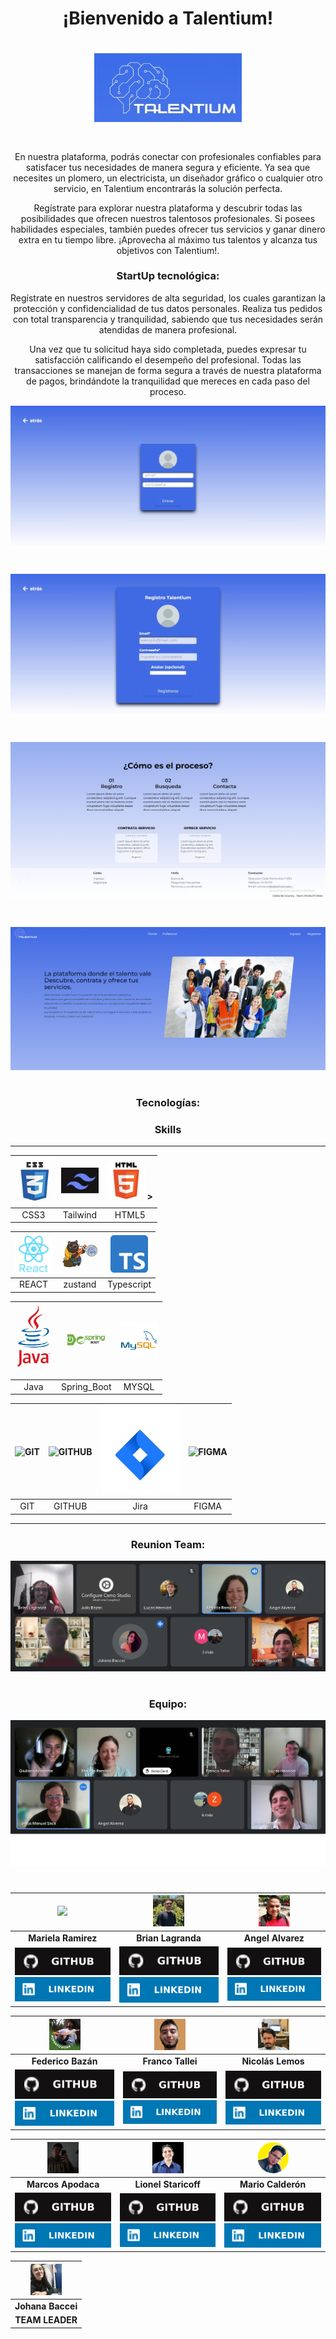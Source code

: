 
<div align="center">

<h1>¡Bienvenido a Talentium!<h1>


<a href="">
    <img src="proyecto/logo.jpg"alt="imagen de la pagina web" class="centrada">
</a>

#

<p>En nuestra plataforma, podrás conectar con profesionales confiables para satisfacer tus necesidades de manera segura y eficiente. Ya sea que necesites un plomero, un electricista, un diseñador gráfico o cualquier otro servicio, en Talentium encontrarás la solución perfecta.

Regístrate para explorar nuestra plataforma y descubrir todas las posibilidades que ofrecen nuestros talentosos profesionales. Si posees habilidades especiales, también puedes ofrecer tus servicios y ganar dinero extra en tu tiempo libre. ¡Aprovecha al máximo tus talentos y alcanza tus objetivos con Talentium!.</p>


<h3>StartUp tecnológica:</h3>

<p>Regístrate en nuestros servidores de alta seguridad, los cuales garantizan la protección y confidencialidad de tus datos personales. Realiza tus pedidos con total transparencia y tranquilidad, sabiendo que tus necesidades serán atendidas de manera profesional.

Una vez que tu solicitud haya sido completada, puedes expresar tu satisfacción calificando el desempeño del profesional. Todas las transacciones se manejan de forma segura a través de nuestra plataforma de pagos, brindándote la tranquilidad que mereces en cada paso del proceso.</p>

<a href="">
    <img src="proyecto/login.jpeg"alt="imagen de la pagina web" class="centrada">
</a>

#

<a href="">
    <img src="proyecto/registro.jpeg"alt="imagen de la pagina web" class="centrada">
</a>

#

<a href="">
    <img src="proyecto/front1.jpeg"alt="imagen de la pagina web" class="centrada">
</a>

#

<a href="">
    <img src="proyecto/front2.jpeg"alt="imagen de la pagina web" class="centrada">
</a>

#

<h3>Tecnologías:</h3>

<h3>Skills</h3>

<div>

---

<img src="proyecto/css.jpg" width="60px" alt="CSS"> | <img src="proyecto/tailwind.jpg" width="60" alt="tailwind"> | <img src="proyecto/html.svg" width="60" alt="HTML"> > |
 |  :------------: | :------------: | :------------: |
| CSS3  | Tailwind | HTML5  | 


  <img src="proyecto/react.svg" width="60" alt="REACT"> | <img src="proyecto/zustand.jpg" width="60" alt="zustand"> | <img src="proyecto/typescript.jpeg" width="60" alt="NODE">  |
| :------------: | :------------: | :------------: |  
  REACT  | zustand | Typescript |  


  <img src="proyecto/java2.jpg" alt="express" width="60"  alt="java"> | <img src="proyecto/sprinboot.jpg" alt="postgres" width="60" alt="Spring boot"> | <img src="proyecto/mysql.png" alt="mysql" width="60" alt="MYSQ"> |
 | :------------: | :------------: | :------------: | 
|  Java  |  Spring_Boot  |  MYSQL  |

 <img src="https://avatars.githubusercontent.com/u/18133?s=200&v=4" width="60" alt="GIT"> | <img src="https://avatars.githubusercontent.com/u/9919?s=200&v=4" width="60" alt="GITHUB"> | <img src="proyecto/jira.jpg" style = "width = 600px alt=Jira"> | <img src="https://avatars.githubusercontent.com/u/5155369?s=200&v=4" width="60" alt="FIGMA"> | 
| :------------: | :------------: | :------------: | :------------: | 
| GIT | GITHUB  | Jira | FIGMA  | 



---

</div>

<h3>Reunion Team:</h3>
<a href="">
    <img src="proyecto/reunionLT1.jpeg"alt="imagen de la pagina web" class="centrada">
</a>

#

<h3>Equipo:</h3>
<a href="">
    <img src="proyecto/grupo.jpg"alt="imagen de la pagina web" class="centrada">
</a>

#




<table>
<thead>
<tr>

<th align="center"><img src="https://avatars.githubusercontent.com/u/96779784?v=4" width="50" style="max-width: 100%;">
</th>
<th align="center"><img src="./proyecto/brian.jpg" width="50" data-canonical-src="https://res.cloudinary.com/diyk4to11/image/upload/v1664465581/Integrantes/Nora_kmtlar.jpg" style="max-width: 100%;">
</th>
<th align="center"><img src="./proyecto/angel.jpg" width="50" data-canonical-src="https://res.cloudinary.com/diyk4to11/image/upload/v1664465581/Integrantes/Nora_kmtlar.jpg" style="max-width: 100%;">
</th>
</tr>
</thead>
<tbody>
<tr>
<td align="center"><strong>Mariela Ramirez  </strong></td>
<td align="center"><strong>Brian Lagranda</strong></td>
<td align="center"><strong>Angel Alvarez</strong></td>
</tr>
<tr>
<td align="center"><a href="https://github.com/Magaerv"><img src="proyecto/github.svg"  style="max-width: 100%;"></a> <a href="https://www.linkedin.com/in/mariela-ramirez-valle/" rel="nofollow"><img src="proyecto/linkedin.svg" style="max-width: 100%;"></a></td>
<td align="center"><a href="https://github.com/brianlagranda"><img src="proyecto/github.svg"  style="max-width: 100%;"></a> <a href="https://www.linkedin.com/in/brianlagranda/" rel="nofollow"><img src="proyecto/linkedin.svg" style="max-width: 100%;"></a></td>
<td align="center"><a href="https://github.com/AngelAlvarezC"><img src="proyecto/github.svg"  style="max-width: 100%;"></a> <a href="https://www.linkedin.com/in/angel-alvarez-b4b652195" rel="nofollow"><img src="proyecto/linkedin.svg" style="max-width: 100%;"></a></td>
</tr>
</tbody>
</table>
<table>
<thead>
<tr>

<th align="center"><img src="./proyecto/Federico.jpg" width="50" style="max-width: 100%;">
</th>
<th align="center"><img src="./proyecto/franco.jpg" width="50" data-canonical-src="https://res.cloudinary.com/diyk4to11/image/upload/v1664465581/Integrantes/Nora_kmtlar.jpg" style="max-width: 100%;">
</th>
<th align="center"><img src="./proyecto/Nicolas.jpg" width="50" data-canonical-src="https://res.cloudinary.com/diyk4to11/image/upload/v1664465581/Integrantes/Nora_kmtlar.jpg" style="max-width: 100%;">
</th>
</tr>
</thead>
<tbody>
<tr>
<td align="center"><strong>Federico Bazán </strong></td>
<td align="center"><strong>Franco Tallei</strong></td>
<td align="center"><strong>Nicolás Lemos</strong></td>
</tr>
<tr>
<td align="center"><a href="https://github.com/FedeBazan"><img src="proyecto/github.svg"  style="max-width: 100%;"></a> <a href="https://www.linkedin.com/in/julio-bazan-6ba406212/" rel="nofollow"><img src="proyecto/linkedin.svg" style="max-width: 100%;"></a></td>
<td align="center"><a href="https://github.com/FTwork"><img src="proyecto/github.svg"  style="max-width: 100%;"></a> <a href="https://www.linkedin.com/in/ftallei/" rel="nofollow"><img src="proyecto/linkedin.svg" style="max-width: 100%;"></a></td>
<td align="center"><a href="https://github.com/nicordz"><img src="proyecto/github.svg"  style="max-width: 100%;"></a> <a href="https://www.linkedin.com/in/nicolas-lemos/" rel="nofollow"><img src="proyecto/linkedin.svg" style="max-width: 100%;"></a></td>
</tr>
</tbody>
</table>
<table>
<thead>
<tr>

<th align="center"><img src="./proyecto/marcos.jpg" width="50" style="max-width: 100%;">
</th>
<th align="center"><img src="./proyecto/lionel.jpg" width="50" data-canonical-src="https://res.cloudinary.com/diyk4to11/image/upload/v1664465581/Integrantes/Nora_kmtlar.jpg" style="max-width: 100%;">
</th>
<th align="center"><img src="./proyecto/mario.png" width="50" data-canonical-src="https://res.cloudinary.com/diyk4to11/image/upload/v1664465581/Integrantes/Nora_kmtlar.jpg" style="max-width: 100%;">
</th>
</tr>
</thead>
<tbody>
<tr>
<td align="center"><strong>Marcos Apodaca </strong></td>
<td align="center"><strong>Lionel Staricoff </strong></td>
<td align="center"><strong>Mario Calderón</strong></td>
</tr>
<tr>
<td align="center"><a href="https://github.com/MarcosApodaca"><img src="proyecto/github.svg"  style="max-width: 100%;"></a> <a href="https://www.linkedin.com/in/marcos-apodaca/" rel="nofollow"><img src="proyecto/linkedin.svg" style="max-width: 100%;"></a></td>
<td align="center"><a href="https://github.com/LionelStaricoff"><img src="proyecto/github.svg"  style="max-width: 100%;"></a> <a href="https://www.linkedin.com/in/lionel-staricoff" rel="nofollow"><img src="proyecto/linkedin.svg" style="max-width: 100%;"></a></td>
<td align="center"><a href="https://github.com/ariocal"><img src="proyecto/github.svg"  style="max-width: 100%;"></a> <a href="https://www.linkedin.com/in/mario-calderon-76a099b5" rel="nofollow"><img src="proyecto/linkedin.svg" style="max-width: 100%;"></a></td>
</tr>
</tbody>
</table>
<table>
<thead>
<tr>
<th align="center"><img src="./proyecto/johana.jpg" width="50" style="max-width: 100%;">
</th>
</tr>
</thead>
<tbody>
<tr>
<td align="center"><strong>Johana Baccei </strong></td>
</tr>
<tr>
<td align="center"><strong> TEAM LEADER </strong></td>
</tr>
</tbody>
</table>


</div>
